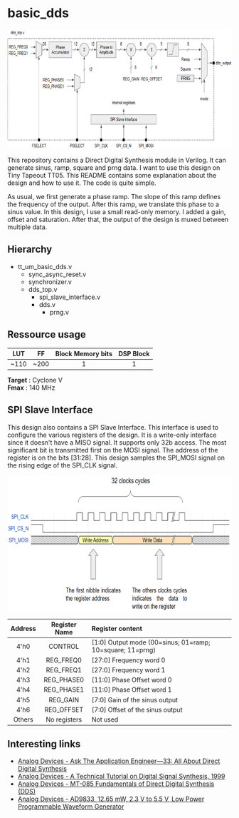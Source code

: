 # basic_dds

<img src="./schematic.png" width="700" height="268">

This repository contains a Direct Digital Synthesis module in Verilog. It can generate sinus, ramp, square and prng data. I want to use this design on Tiny Tapeout TT05. This README contains some explanation about the design and how to use it. The code is quite simple.

As usual, we first generate a phase ramp. The slope of this ramp defines the frequency of the output. After this ramp, we translate this phase to a sinus value. In this design, I use a small read-only memory. I added a gain, offset and saturation. After that, the output of the design is muxed between multiple data.

## Hierarchy

- tt_um_basic_dds.v
  - sync_async_reset.v
  - synchronizer.v
  - dds_top.v
    - spi_slave_interface.v
    - dds.v
      - prng.v

## Ressource usage

| LUT       | FF            | Block Memory bits | DSP Block            |
| :-------: |:-------------:|:-----------------:|:--------------------:|
| ~110      | ~200          | 1                 | 1                    |

**Target** :  Cyclone V<br>
**Fmax**   : 140 MHz

## SPI Slave Interface

This design also contains a SPI Slave Interface. This interface is used to configure the various registers of the design. It is a write-only interface since it doesn't have a MISO signal. It supports only 32b access. The most significant bit is transmitted first on the MOSI signal. The address of the register is on the bits [31:28]. This design samples the SPI_MOSI signal on the rising edge of the SPI_CLK signal.

<img src="./spi_interface.png" width="687" height="305">

| Address           | Register Name | Register content                                          |
| :---------------: |:-------------:| :---------------------------------------------------------|
| 4'h0              | CONTROL       | [1:0] Output mode (00=sinus; 01=ramp; 10=square; 11=prng) |
| 4'h1              | REG_FREQ0     | [27:0] Frequency word 0                                   |
| 4'h2              | REG_FREQ1     | [27:0] Frequency word 1                                   |
| 4'h3              | REG_PHASE0    | [11:0] Phase Offset word 0                                |
| 4'h4              | REG_PHASE1    | [11:0] Phase Offset word 1                                |
| 4'h5              | REG_GAIN      | [7:0] Gain of the sinus output                            |
| 4'h6              | REG_OFFSET    | [7:0] Offset of the sinus output                          |
| Others            | No registers  | Not used                                                  |

## Interesting links

- [Analog Devices - Ask The Application Engineer—33: All About Direct Digital Synthesis](https://www.analog.com/en/analog-dialogue/articles/all-about-direct-digital-synthesis.html)
- [Analog Devices - A Technical Tutorial on Digital Signal Synthesis, 1999](https://www.analog.com/en/education/education-library/technical-tutorial-dds.html)
- [Analog Devices - MT-085 Fundamentals of Direct Digital Synthesis (DDS)](https://www.analog.com/media/en/training-seminars/tutorials/MT-085.pdf)
- [Analog Devices - AD9833, 12.65 mW, 2.3 V to 5.5 V, Low Power Programmable Waveform Generator](https://www.analog.com/media/en/technical-documentation/data-sheets/ad9833.pdf)
